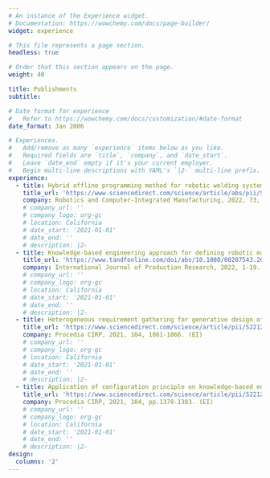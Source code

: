 ```yaml
---
# An instance of the Experience widget.
# Documentation: https://wowchemy.com/docs/page-builder/
widget: experience

# This file represents a page section.
headless: true

# Order that this section appears on the page.
weight: 40

title: Publishments
subtitle:

# Date format for experience
#   Refer to https://wowchemy.com/docs/customization/#date-format
date_format: Jan 2006

# Experiences.
#   Add/remove as many `experience` items below as you like.
#   Required fields are `title`, `company`, and `date_start`.
#   Leave `date_end` empty if it's your current employer.
#   Begin multi-line descriptions with YAML's `|2-` multi-line prefix.
experience:
  - title: Hybrid offline programming method for robotic welding systems
    title_url: 'https://www.sciencedirect.com/science/article/abs/pii/S0736584521001198'
    company: Robotics and Computer-Integrated Manufacturing, 2022, 73, 102238. (SCI, IF = 5.666)
    # company_url: ''
    # company_logo: org-gc
    # location: California
    # date_start: '2021-01-01'
    # date_end: ''
    # description: |2-
  - title: Knowledge-based engineering approach for defining robotic manufacturing system architectures
    title_url: 'https://www.tandfonline.com/doi/abs/10.1080/00207543.2022.2037025'
    company: International Journal of Production Research, 2022, 1-19. (SCI, IF = 8.568)
    # company_url: ''
    # company_logo: org-gc
    # location: California
    # date_start: '2021-01-01'
    # date_end: ''
    # description: |2-
  - title: Heterogeneous requirement gathering for generative design of robotic manufacturing systems
    title_url: 'https://www.sciencedirect.com/science/article/pii/S2212827121012129'
    company: Procedia CIRP, 2021, 104, 1861-1866. (EI)
    # company_url: ''
    # company_logo: org-gc
    # location: California
    # date_start: '2021-01-01'
    # date_end: ''
    # description: |2-
  - title: Application of configuration principle on knowledge-based engineering for manufacturing system design
    title_url: 'https://www.sciencedirect.com/science/article/pii/S2212827121011306'
    company: Procedia CIRP, 2021, 104, pp.1378-1383. (EI)
    # company_url: ''
    # company_logo: org-gc
    # location: California
    # date_start: '2021-01-01'
    # date_end: ''
    # description: |2-
design:
  columns: '2'
---
```

